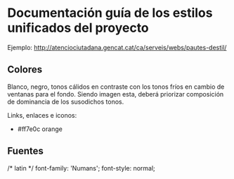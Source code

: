 # Documentación guía de los estilos unificados del proyecto

Ejemplo: http://atenciociutadana.gencat.cat/ca/serveis/webs/pautes-destil/

## Colores

Blanco, negro, tonos cálidos en contraste con los tonos fríos en cambio de ventanas para el fondo. Siendo imagen esta, deberá priorizar composición de dominancia de los susodichos tonos.

Links, enlaces e iconos:
  - #ff7e0c orange

## Fuentes

/* latin */
  font-family: 'Numans';
  font-style: normal;
